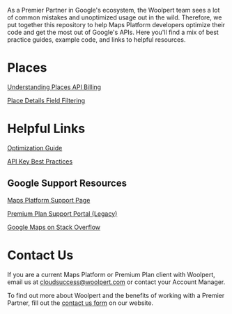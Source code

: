 As a Premier Partner in Google's ecosystem, the Woolpert team sees a lot of common mistakes and unoptimized usage out in the wild. Therefore, we put together this repository to help Maps Platform developers optimize their code and get the most out of Google's APIs. Here you'll find a mix of best practice guides, example code, and links to helpful resources.

# Places
[Understanding Places API Billing](docs/places-api-billing)

[Place Details Field Filtering](docs/place-details-fields)

# Helpful Links
[Optimization Guide](https://developers.google.com/maps/optimization-guide)

[API Key Best Practices](https://developers.google.com/maps/api-key-best-practices)

## Google Support Resources
[Maps Platform Support Page](https://console.cloud.google.com/google/maps-apis/support)

[Premium Plan Support Portal (Legacy)](https://google.secure.force.com)

[Google Maps on Stack Overflow](https://stackoverflow.com/questions/tagged/google-maps)

# Contact Us
If you are a current Maps Platform or Premium Plan client with Woolpert, email us at [cloudsuccess@woolpert.com](mailto:cloudsuccess@woolpert.com) or contact your Account Manager.

To find out more about Woolpert and the benefits of working with a Premier Partner, fill out the [contact us form](https://woolpert.com/google/#gcontact) on our website.
